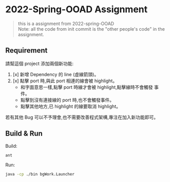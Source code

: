 # 2022-Spring-OOAD Assignment

> this is a assignment from 2022-spring-OOAD \
> Note: all the code from init commit is the "other people's code" in the assignment.

## Requirement

請幫這個 project 添加兩個新功能:

1. [x] 新增 Dependency 的 line (虛線箭頭)。
2. [x] 點擊 port 時,與此 port 相連的線會被 highlight。
    - 和字面意思一樣,點擊 port 時線才會被 highlight,點擊線時不會觸發
事件。
    - 點擊到沒有連接線的 port 時,也不會觸發事件。
    - 點擊其他地方,已 highlight 的線要取消 highlight。

若有其他 Bug 可以不予理會,也不需要改善程式架構,專注在加入新功能即可。

## Build & Run

Build:

```bash
ant
```

Run:

```bash
java -cp ./bin bgWork.Launcher
```
